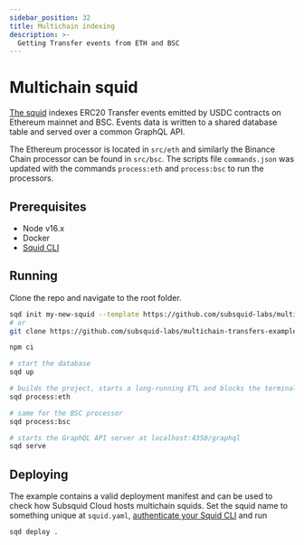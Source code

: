 ```yaml
---
sidebar_position: 32
title: Multichain indexing
description: >-
  Getting Transfer events from ETH and BSC
---
```


# Multichain squid

[The squid](https://github.com/subsquid-labs/multichain-transfers-example) indexes ERC20 Transfer events emitted by USDC contracts on Ethereum mainnet and BSC. Events data is written to a shared database table and served over a common GraphQL API.

The Ethereum processor is located in `src/eth` and similarly the Binance Chain processor can be found in `src/bsc`. The scripts file `commands.json` was updated with the commands `process:eth` and `process:bsc` to run the processors. 

## Prerequisites

- Node v16.x
- Docker
- [Squid CLI](/squid-cli/installation)

## Running 

Clone the repo and navigate to the root folder.

```bash
sqd init my-new-squid --template https://github.com/subsquid-labs/multichain-transfers-example && cd my-new-squid
# or
git clone https://github.com/subsquid-labs/multichain-transfers-example && cd multichain-transfers-example

npm ci

# start the database
sqd up

# builds the project, starts a long-running ETL and blocks the terminal
sqd process:eth

# same for the BSC processor
sqd process:bsc

# starts the GraphQL API server at localhost:4350/graphql
sqd serve
```

## Deploying

The example contains a valid deployment manifest and can be used to check how Subsquid Cloud hosts multichain squids. Set the squid name to something unique at `squid.yaml`, [authenticate your Squid CLI](/squid-cli/installation/#2-authenticate-squid-cli) and run
```bash
sqd deploy .
```
